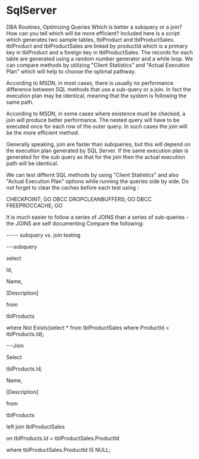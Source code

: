 # SqlServer
DBA Routines, Optimizing Queries
Which is better a subquery or a join? How can you tell which will be more efficient?
Included here is a script which generates two sample tables, tblProduct and tblProductSales. tblProduct and tblProductSales are linked by  productId which is a primary key in tblProduct and a foreign key in tblProductSales.
The records for each table are generated using a random number generator and a while loop. 
We can compare methods by utilizing "Client Statistics" and "Actual Execution Plan" which will help to choose the optimal pathway.

According to MSDN, in most cases, there is usually no performance difference between SQL methods that use a sub-query or a join.
In fact the execution plan may be identical, meaning that the system is following the same path.

According to MSDN, in some cases where existence must be checked, a join will produce better performance.
The nested query will have to be executed once for each row of the outer query. 
In such cases the join will be the more efficient method.

Generally speaking, join are faster than subqueries, but this will depend on the execution plan generated by SQL Server.
If the same execution plan is generated for the sub query as that for the join then the actual execution path will be identical.

We can test differnt SQL methods by using "Client Statistics" and also "Actual Execution Plan" options while running the queries side by side.
Do not forget to clear the caches before each test using :

CHECKPOINT;
GO
DBCC DROPCLEANBUFFERS; 
GO
DBCC FREEPROCCACHE; 
GO

It is much easier to follow a series of JOINS than a series of sub-queries - the JOINS are self documenting
Compare the following:


----- subquery vs. join testing

---subquery

select

Id,

Name,

[Description]

from

tblProducts

where Not Exists(select * from tblProductSales where ProductId = tblProducts.Id);


---Join

Select

tblProducts.Id,

Name,

[Description] 

from

tblProducts

left join tblProductSales

on tblProducts.Id = tblProductSales.ProductId

where tblProductSales.ProductId IS NULL;


